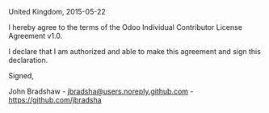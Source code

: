 United Kingdom, 2015-05-22

I hereby agree to the terms of the Odoo Individual Contributor License
Agreement v1.0.

I declare that I am authorized and able to make this agreement and sign this
declaration.

Signed,

John Bradshaw - jbradsha@users.noreply.github.com - https://github.com/jbradsha
